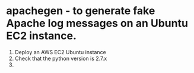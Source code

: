 # apachegen - to generate fake Apache log messages on an Ubuntu EC2 instance.

1. Deploy an AWS EC2 Ubuntu instance
2. Check that the python version is 2.7.x
3. 
